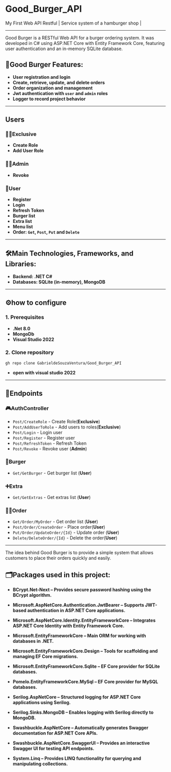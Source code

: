 # Good_Burger_API
My First Web API Restful | Service system of a hamburger shop |

---

Good Burger is a RESTful Web API for a burger ordering system. It was developed in C# using ASP.NET Core with Entity Framework Core, featuring user authentication and an in-memory SQLite database.

## 🚀Good Burger Features:

- **User registration and login**
- **Create, retrieve, update, and delete orders**
- **Order organization and management**
- **Jwt authentication with `user` and `admin` roles**
- **Logger to record project behavior**

---

## Users

### 👨‍💻Exclusive
- **Create Role**
- **Add User Role**

### 👨‍🔧Admin
- **Revoke**

### 🍔User
- **Register**
- **Login**
- **Refresh Token**
- **Burger list**
- **Extra list**
- **Menu list**
- **Order: `Get`, `Post`, `Put` and `Delete`**

---

## 🛠️Main Technologies, Frameworks, and Libraries:

- **Backend: .NET C#**
- **Databases: SQLite (in-memory), MongoDB**

---

## ⚙️how to configure

### 1. Prerequisites
- **.Net 8.0**
- **MongoDb**
- **Visual Studio 2022**

### 2. Clone repository
````
gh repo clone GabrieldeSouzaVentura/Good_Burger_API
````
- **open with visual studio 2022**

---

## 🔧Endpoints

### 🎮AuthController 
- `Post/CreateRole` - Create Role(**Exclusive**)
- `Post/AddUserToRole` - Add users to roles(**Exclusive**)
- `Post/Login` - Login user
- `Post/Register` - Register user
- `Post/RefreshToken` - Refresh Token
- `Post/Revoke` - Revoke user (**Admin**)

### 🍔Burger
- `Get/GetBurger` - Get burger list (**User**)

### ➕Extra
- `Get/GetExtras` - Get extras list (**User**)

### 🙋‍♂️Order
- `Get/Order/MyOrder` - Get order list (**User**)
- `Post/Order/CreateOrder` - Place order(**User**)
- `Put/Order/UpdateOrder/{Id}` - Update order (**User**)
- `Delete/DeleteOrder/{Id}` - Delete the order(**User**)

---

The idea behind Good Burger is to provide a simple system that allows customers to place their orders quickly and easily.

## 🗂️Packages used in this project:

- **BCrypt.Net-Next – Provides secure password hashing using the BCrypt algorithm.**

- **Microsoft.AspNetCore.Authentication.JwtBearer – Supports JWT-based authentication in ASP.NET Core applications.**

- **Microsoft.AspNetCore.Identity.EntityFrameworkCore – Integrates ASP.NET Core Identity with Entity Framework Core.**

- **Microsoft.EntityFrameworkCore – Main ORM for working with databases in .NET.**

- **Microsoft.EntityFrameworkCore.Design – Tools for scaffolding and managing EF Core migrations.**

- **Microsoft.EntityFrameworkCore.Sqlite – EF Core provider for SQLite databases.**

- **Pomelo.EntityFrameworkCore.MySql – EF Core provider for MySQL databases.**

- **Serilog.AspNetCore – Structured logging for ASP.NET Core applications using Serilog.**

- **Serilog.Sinks.MongoDB – Enables logging with Serilog directly to MongoDB.**

- **Swashbuckle.AspNetCore – Automatically generates Swagger documentation for ASP.NET Core APIs.**

- **Swashbuckle.AspNetCore.SwaggerUI – Provides an interactive Swagger UI for testing API endpoints.**

- **System.Linq – Provides LINQ functionality for querying and manipulating collections.**
